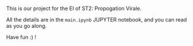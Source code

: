 This is our project for the EI of ST2: Propogation Virale.  
   
All the details are in the `main.ipynb` JUPYTER notebook, and you can read as you go along. 
 
Have fun :) !  
    

